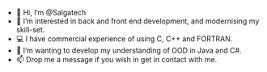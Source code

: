 - 👋 Hi, I’m @Salgatech
- 👀 I’m interested in back and front end development, and modernising my skill-set.
- 💻 I have commercial experience of using C, C++ and FORTRAN.
- 🌱 I’m wanting to develop my understanding of OOD in Java and C#.
- 📫 Drop me a message if you wish in get in contact with me.

<!---
Algatech/Algatech is a ✨ special ✨ repository because its `README.md` (this file) appears on your GitHub profile.
You can click the Preview link to take a look at your changes.
--->
